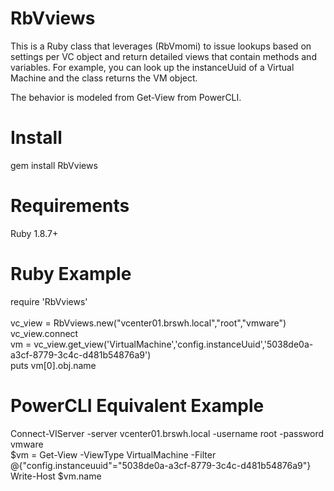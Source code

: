 RbVviews
========
This is a Ruby class that leverages (RbVmomi) to issue lookups based on settings per VC object and return detailed views that contain methods and variables.  For example, you can look up the instanceUuid of a Virtual Machine and the class returns the VM object.

The behavior is modeled from Get-View from PowerCLI.

Install
=======
gem install RbVviews

Requirements
============
Ruby 1.8.7+<br>

Ruby Example
============
require 'RbVviews'<br>
<Br>
vc_view = RbVviews.new("vcenter01.brswh.local","root","vmware")<br>
vc_view.connect<br>
vm = vc_view.get_view('VirtualMachine','config.instanceUuid','5038de0a-a3cf-8779-3c4c-d481b54876a9')<br>
puts vm[0].obj.name<br>

PowerCLI Equivalent Example
===========================
Connect-VIServer -server vcenter01.brswh.local -username root -password vmware<br>
$vm = Get-View -ViewType VirtualMachine -Filter @{"config.instanceuuid"="5038de0a-a3cf-8779-3c4c-d481b54876a9"}<br>
Write-Host $vm.name<br>
